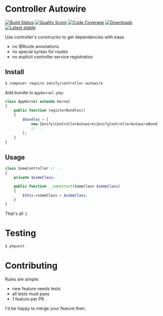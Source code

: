 # Controller Autowire

[![Build Status](https://img.shields.io/travis/Zenify/ControllerAutowire.svg?style=flat-square)](https://travis-ci.org/Zenify/ControllerAutowire)
[![Quality Score](https://img.shields.io/scrutinizer/g/Zenify/ControllerAutowire.svg?style=flat-square)](https://scrutinizer-ci.com/g/Zenify/ControllerAutowire)
[![Code Coverage](https://img.shields.io/scrutinizer/coverage/g/Zenify/ControllerAutowire.svg?style=flat-square)](https://scrutinizer-ci.com/g/Zenify/ControllerAutowire)
[![Downloads](https://img.shields.io/packagist/dt/zenify/controller-autowire.svg?style=flat-square)](https://packagist.org/packages/zenify/controller-autowire)
[![Latest stable](https://img.shields.io/packagist/v/zenify/controller-autowire.svg?style=flat-square)](https://packagist.org/packages/zenify/controller-autowire)

Use controller's constructor to get dependencies with ease.

- no @Route annotations
- no special syntax for routes
- no explicit controller service registration

## Install

```bash
$ composer require zenify/controller-autowire
```

Add bundle to `AppKernel.php`:

```php
class AppKernel extends Kernel
{
    public function registerBundles()
    {
        $bundles = [
            new Zenify\ControllerAutowire\ZenifyControllerAutowireBundle(),
            // ...
        ];
    }
}
```


## Usage

```php
class SomeController // ...
{
    private $someClass;

    public function __construct(SomeClass $someClass)
    {
        $this->someClass = $someClass;
    }
}
```

That's all :)


# Testing

```bash
$ phpunit
```


# Contributing

Rules are simple:

- new feature needs tests
- all tests must pass
- 1 feature per PR

I'd be happy to merge your feature then.
